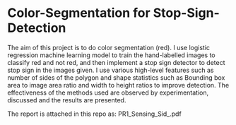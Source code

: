 # Color-Segmentation for Stop-Sign-Detection

The aim of this project is to do color segmentation
(red). I use logistic regression machine learning model to train
the hand-labelled images to classify red and not red, and then
implement a stop sign detector to detect stop sign in the images
given. I use various high-level features such as number of sides
of the polygon and shape statistics such as Bounding box area
to image area ratio and width to height ratios to improve
detection. The effectiveness of the methods used are observed
by experimentation, discussed and the results are presented.

The report is attached in this repo as: PR1_Sensing_Sid_.pdf

